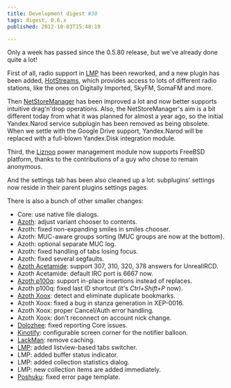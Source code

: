 ```yaml
---
title: Development digest #30
tags: digest, 0.6.x
published: 2012-10-03T15:48:19

---
```


Only a week has passed since the 0.5.80 release, but we've already done
quite a lot!

First of all, radio support in [LMP](/plugins-lmp) has been reworked,
and a new plugin has been added, [HotStreams](/plugins-hotstreams),
which provides access to lots of different radio stations, like the ones
on Digitally Imported, SkyFM, SomaFM and more.

Then [NetStoreManager](/plugins-netstoremanager) has been improved a lot
and now better supports intuitive drag'n'drop operations. Also, the
NetStoreManager's aim is a bit different today from what it was planned
for almost a year ago, so the initial Yandex.Narod service subplugin has
been removed as being obsolete. When we settle with the Google Drive
support, Yandex.Narod will be replaced with a full-blown Yandex.Disk
integration module.

Third, the [Liznoo](/plugins-liznoo) power management module now
supports FreeBSD platform, thanks to the contributions of a guy who
chose to remain anonymous.

And the settings tab has been also cleaned up a lot: subplugins'
settings now reside in their parent plugins settings pages.

There is also a bunch of other smaller changes:

- Core: use native file dialogs.
- [Azoth](/plugins-azoth): adjust variant chooser to contents.
- Azoth: fixed non-expanding smiles in smiles chooser.
- Azoth: MUC-aware groups sorting (MUC groups are now at the bottom).
- Azoth: optional separate MUC log.
- Azoth: fixed handling of tabs losing focus.
- Azoth: fixed several segfaults.
- [Azoth Acetamide](/plugins-azoth-acetamide): support 307, 310, 320,
  378 answers for UnrealIRCD.
- Azoth Acetamide: default IRC port is 6667 now.
- [Azoth p100q](/plugins-azoth-p100q): support in-place insertions
  instead of replaces.
- Azoth p100q: fixed last ID shortcut (it's *Ctrl+Shift+P* now).
- [Azoth Xoox](/plugins-azoth-xoox): detect and eliminate
  duplicate bookmarks.
- Azoth Xoox: fixed a bug in stanza generation in XEP-0016.
- Azoth Xoox: proper Cancel/Auth error handling.
- Azoth Xoox: don't reconnect on account nick change.
- [Dolozhee](/plugins-dolozhee): fixed reporting Core issues.
- [Kinotify](/plugins-kinotify): configurable screen corner for the
  notifier balloon.
- [LackMan](/plugins-lackman): remove caching.
- [LMP](/plugins-lmp): added listview-based tabs switcher.
- LMP: added buffer status indicator.
- LMP: added collection statistics dialog.
- LMP: new collection items are added immediately.
- [Poshuku](/plugins-poshuku): fixed error page template.
